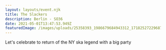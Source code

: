 ```yaml
---
layout: layouts/event.njk
title: The Slackers
description: Berlin - SO36
date: 2021-05-01T13:47:53.949Z
featuredImage: /images/uploads/25358393_1986679684943312_1718252722968793326_o.jpg
---
```

Let's celebrate to return of the NY ska legend with a big party